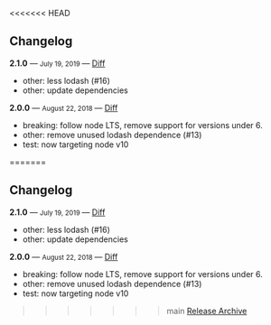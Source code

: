 <<<<<<< HEAD
## Changelog

**2.1.0** — <small> July 19, 2019 </small> — [Diff](https://github.com/archiverjs/archiver-utils/compare/2.0.0...2.1.0)

- other: less lodash (#16)
- other: update dependencies

**2.0.0** — <small> August 22, 2018 </small> — [Diff](https://github.com/archiverjs/archiver-utils/compare/1.3.0...2.0.0)

- breaking: follow node LTS, remove support for versions under 6.
- other: remove unused lodash dependence (#13)
- test: now targeting node v10

=======
## Changelog

**2.1.0** — <small> July 19, 2019 </small> — [Diff](https://github.com/archiverjs/archiver-utils/compare/2.0.0...2.1.0)

- other: less lodash (#16)
- other: update dependencies

**2.0.0** — <small> August 22, 2018 </small> — [Diff](https://github.com/archiverjs/archiver-utils/compare/1.3.0...2.0.0)

- breaking: follow node LTS, remove support for versions under 6.
- other: remove unused lodash dependence (#13)
- test: now targeting node v10

>>>>>>> main
[Release Archive](https://github.com/archiverjs/archiver-utils/releases)